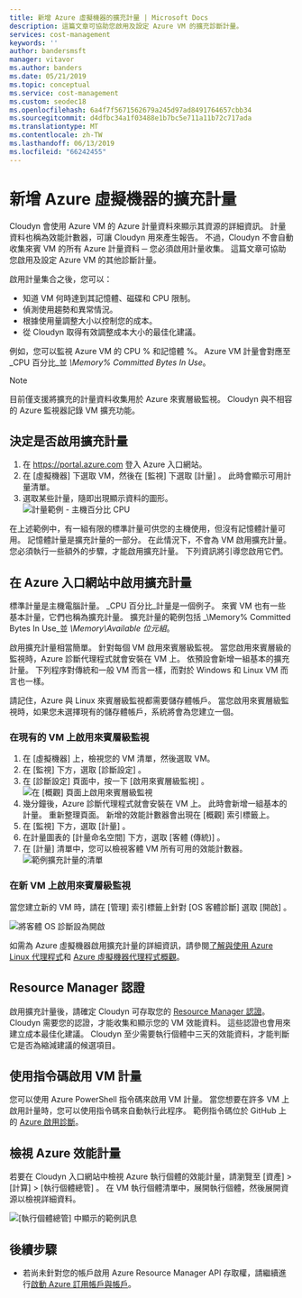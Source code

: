 ```yaml
---
title: 新增 Azure 虛擬機器的擴充計量 | Microsoft Docs
description: 這篇文章可協助您啟用及設定 Azure VM 的擴充診斷計量。
services: cost-management
keywords: ''
author: bandersmsft
manager: vitavor
ms.author: banders
ms.date: 05/21/2019
ms.topic: conceptual
ms.service: cost-management
ms.custom: seodec18
ms.openlocfilehash: 6a4f7f5671562679a245d97ad8491764657cbb34
ms.sourcegitcommit: d4dfbc34a1f03488e1b7bc5e711a11b72c717ada
ms.translationtype: MT
ms.contentlocale: zh-TW
ms.lasthandoff: 06/13/2019
ms.locfileid: "66242455"
---
```

# <a name="add-extended-metrics-for-azure-virtual-machines"></a>新增 Azure 虛擬機器的擴充計量

Cloudyn 會使用 Azure VM 的 Azure 計量資料來顯示其資源的詳細資訊。 計量資料也稱為效能計數器，可讓 Cloudyn 用來產生報告。 不過，Cloudyn 不會自動收集來賓 VM 的所有 Azure 計量資料 ─ 您必須啟用計量收集。 這篇文章可協助您啟用及設定 Azure VM 的其他診斷計量。

啟用計量集合之後，您可以：

- 知道 VM 何時達到其記憶體、磁碟和 CPU 限制。
- 偵測使用趨勢和異常情況。
- 根據使用量調整大小以控制您的成本。
- 從 Cloudyn 取得有效調整成本大小的最佳化建議。

例如，您可以監視 Azure VM 的 CPU % 和記憶體 %。 Azure VM 計量會對應至_CPU 百分比_並 _\Memory\% Committed Bytes In Use_。

> [!NOTE]
> 目前僅支援將擴充的計量資料收集用於 Azure 來賓層級監視。 Cloudyn 與不相容的 Azure 監視器記錄 VM 擴充功能。

## <a name="determine-whether-extended-metrics-are-enabled"></a>決定是否啟用擴充計量

1. 在 https://portal.azure.com 登入 Azure 入口網站。
2. 在 [虛擬機器]  下選取 VM，然後在 [監視]  下選取 [計量]  。 此時會顯示可用計量清單。
3. 選取某些計量，隨即出現顯示資料的圖形。  
    ![計量範例 - 主機百分比 CPU](./media/azure-vm-extended-metrics/metric01.png)

在上述範例中，有一組有限的標準計量可供您的主機使用，但沒有記憶體計量可用。 記憶體計量是擴充計量的一部分。 在此情況下，不會為 VM 啟用擴充計量。 您必須執行一些額外的步驟，才能啟用擴充計量。 下列資訊將引導您啟用它們。

## <a name="enable-extended-metrics-in-the-azure-portal"></a>在 Azure 入口網站中啟用擴充計量

標準計量是主機電腦計量。 _CPU 百分比_計量是一個例子。 來賓 VM 也有一些基本計量，它們也稱為擴充計量。 擴充計量的範例包括 _\Memory\% Committed Bytes In Use_並 _\Memory\Available 位元組_。

啟用擴充計量相當簡單。 針對每個 VM 啟用來賓層級監視。 當您啟用來賓層級的監視時，Azure 診斷代理程式就會安裝在 VM 上。 依預設會新增一組基本的擴充計量。 下列程序對傳統和一般 VM 而言一樣，而對於 Windows 和 Linux VM 而言也一樣。

請記住，Azure 與 Linux 來賓層級監視都需要儲存體帳戶。 當您啟用來賓層級監視時，如果您未選擇現有的儲存體帳戶，系統將會為您建立一個。

### <a name="enable-guest-level-monitoring-on-existing-vms"></a>在現有的 VM 上啟用來賓層級監視

1. 在 [虛擬機器]  上，檢視您的 VM 清單，然後選取 VM。
2. 在 [監視]  下方，選取 [診斷設定]  。
3. 在 [診斷設定] 頁面中，按一下 [啟用來賓層級監視]  。  
    ![在 [概觀] 頁面上啟用來賓層級監視](./media/azure-vm-extended-metrics/enable-guest-monitoring.png)
4. 幾分鐘後，Azure 診斷代理程式就會安裝在 VM 上。 此時會新增一組基本的計量。 重新整理頁面。 新增的效能計數器會出現在 [概觀] 索引標籤上。
5. 在 [監視] 下方，選取 [計量]  。
6. 在計量圖表的 [計量命名空間]  下方，選取 [客體 (傳統)]  。
7. 在 [計量] 清單中，您可以檢視客體 VM 所有可用的效能計數器。  
    ![範例擴充計量的清單](./media/azure-vm-extended-metrics/extended-metrics.png)

### <a name="enable-guest-level-monitoring-on-new-vms"></a>在新 VM 上啟用來賓層級監視

當您建立新的 VM 時，請在 [管理] 索引標籤上針對 [OS 客體診斷]  選取 [開啟]  。

![將客體 OS 診斷設為開啟](./media/azure-vm-extended-metrics/new-enable-diag.png)

如需為 Azure 虛擬機器啟用擴充計量的詳細資訊，請參閱[了解與使用 Azure Linux 代理程式](../virtual-machines/extensions/agent-linux.md)和 [Azure 虛擬機器代理程式概觀](../virtual-machines/extensions/agent-windows.md)。

## <a name="resource-manager-credentials"></a>Resource Manager 認證

啟用擴充計量後，請確定 Cloudyn 可存取您的 [Resource Manager 認證](activate-subs-accounts.md)。 Cloudyn 需要您的認證，才能收集和顯示您的 VM 效能資料。 這些認證也會用來建立成本最佳化建議。 Cloudyn 至少需要執行個體中三天的效能資料，才能判斷它是否為縮減建議的候選項目。

## <a name="enable-vm-metrics-with-a-script"></a>使用指令碼啟用 VM 計量

您可以使用 Azure PowerShell 指令碼來啟用 VM 計量。 當您想要在許多 VM 上啟用計量時，您可以使用指令碼來自動執行此程序。 範例指令碼位於 GitHub 上的 [Azure 啟用診斷](https://github.com/Cloudyn/azure-enable-diagnostics)。

## <a name="view-azure-performance-metrics"></a>檢視 Azure 效能計量

若要在 Cloudyn 入口網站中檢視 Azure 執行個體的效能計量，請瀏覽至 [資產]   > [計算]   > [執行個體總管]  。 在 VM 執行個體清單中，展開執行個體，然後展開資源以檢視詳細資料。

![[執行個體總管] 中顯示的範例訊息](./media/azure-vm-extended-metrics/instance-explorer.png)

## <a name="next-steps"></a>後續步驟

- 若尚未針對您的帳戶啟用 Azure Resource Manager API 存取權，請繼續進行[啟動 Azure 訂用帳戶與帳戶](activate-subs-accounts.md)。
